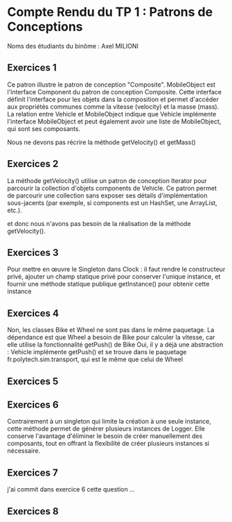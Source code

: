 # Compte Rendu du TP 1 : Patrons de Conceptions

Noms des étudiants du binôme : Axel MILIONI

## Exercices 1

Ce patron illustre le patron de conception "Composite". 
MobileObject est l'interface Component du patron de conception Composite. Cette interface définit l'interface pour les objets dans la composition et permet d'accéder aux propriétés communes comme la vitesse (velocity) et la masse (mass).
La relation entre Vehicle et MobileObject indique que Vehicle implémente l'interface MobileObject et peut également avoir une liste de MobileObject, qui sont ses composants.

Nous ne devons pas récrire la méthode getVelocity() et getMass()

## Exercices 2

La méthode getVelocity() utilise un patron de conception Iterator pour parcourir la collection d'objets components de Vehicle. Ce patron permet de parcourir une collection sans exposer ses détails d'implémentation sous-jacents (par exemple, si components est un HashSet, une ArrayList, etc.).

et donc nous n'avons pas besoin de la réalisation de la méthode getVelocity().


## Exercices 3

Pour mettre en œuvre le Singleton dans Clock : il faut rendre le constructeur privé, ajouter un champ statique privé pour conserver l'unique instance, et fournir une méthode statique publique getInstance() pour obtenir cette instance

## Exercices 4

Non, les classes Bike et Wheel ne sont pas dans le même paquetage.
La dépendance est que Wheel a besoin de Bike pour calculer la vitesse, car elle utilise la fonctionnalité getPush() de Bike
Oui, il y a déjà une abstraction : Vehicle implémente getPush() et se trouve dans le paquetage fr.polytech.sim.transport, qui est le même que celui de Wheel

## Exercices 5

## Exercices 6

Contrairement à un singleton qui limite la création à une seule instance, 
cette méthode permet de générer plusieurs instances de Logger. 
Elle conserve l'avantage d'éliminer le besoin de créer manuellement des composants, 
tout en offrant la flexibilité de créer plusieurs instances si nécessaire.

## Exercices 7

j'ai commit dans exercice 6 cette question ... 

## Exercices 8


